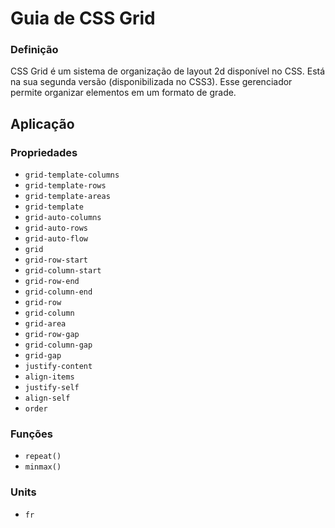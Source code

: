 # Guia de CSS Grid

### Definição
CSS Grid é um sistema de organização de layout 2d disponível no CSS. Está na sua segunda versão (disponibilizada no CSS3). Esse gerenciador permite organizar elementos em um formato de grade.

## Aplicação
### Propriedades

 - `grid-template-columns`
 - `grid-template-rows`
 - `grid-template-areas`
 - `grid-template`
 - `grid-auto-columns`
 - `grid-auto-rows`
 - `grid-auto-flow`
 - `grid`
 - `grid-row-start`
 - `grid-column-start`
 - `grid-row-end`
 - `grid-column-end`
 - `grid-row`
 - `grid-column` 
 - `grid-area`
 - `grid-row-gap`
 - `grid-column-gap`
 - `grid-gap`
 -  `justify-content`
 - `align-items`
 - `justify-self`
 - `align-self`
 - `order`

### Funções
- `repeat()`
- `minmax()`

### Units
- `fr`
